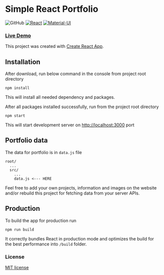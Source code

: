 # Simple React Portfolio 

![GitHub](https://img.shields.io/github/license/mashape/apistatus.svg)
[![React](https://img.shields.io/badge/React-v16.4.1-red.svg)](https://reactjs.org/)
[![Material-UI](https://img.shields.io/badge/%40material--ui-v1.4.1-blue.svg)](https://material-ui.com/)

### [Live Demo](https://sakhro.xyz/)

This project was created with [Create React App](https://github.com/facebookincubator/create-react-app).

## Installation

After download, run below command in the console from project root directory

```
npm install
```

This will install all needed dependency and packages.

After all packages installed successfully, run from the project root directory 

```
npm start
``` 

This will start development server on [http://localhost:3000](http://localhost:3000) port

## Portfolio data 

The data for portfolio is in `data.js` file

```
root/
  ...
  src/
    ...
    data.js <--- HERE
```

Feel free to add your own projects, information and images on the website and/or rebuild this project for fetching data from your server APIs.

## Production 

To build the app for production run

```
npm run build
```

It correctly bundles React in production mode and optimizes the build for the best performance into `/build` folder.

### License

[MIT license](https://github.com/Sakhro/simple-react-portfolio/blob/master/LICENSE)